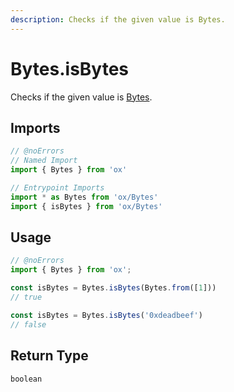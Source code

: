 ```yaml
---
description: Checks if the given value is Bytes.
---
```


# Bytes.isBytes 

Checks if the given value is [Bytes](/api/bytes).

## Imports

```ts twoslash
// @noErrors
// Named Import 
import { Bytes } from 'ox'

// Entrypoint Imports
import * as Bytes from 'ox/Bytes'
import { isBytes } from 'ox/Bytes'
```

## Usage

```ts twoslash
// @noErrors
import { Bytes } from 'ox';

const isBytes = Bytes.isBytes(Bytes.from([1]))
// true

const isBytes = Bytes.isBytes('0xdeadbeef')
// false
```

## Return Type

`boolean`

